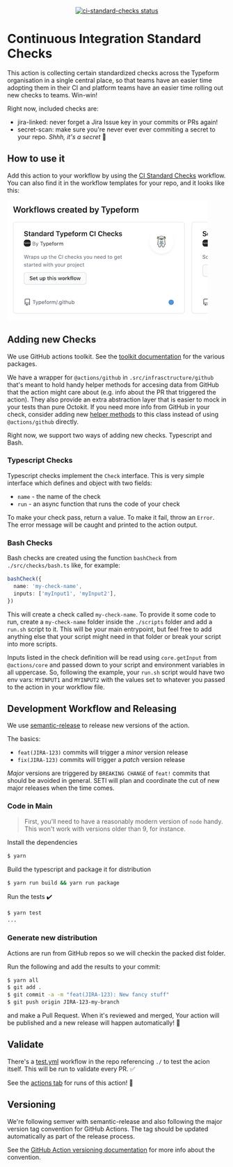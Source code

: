 <p align="center">
  <a href="https://github.com/Typeform/ci-standard-checks/actions"><img alt="ci-standard-checks status" src="https://github.com/Typeform/ci-standard-checks/workflows/build-test/badge.svg"></a>
</p>

# Continuous Integration Standard Checks

This action is collecting certain standardized checks across the
Typeform organisation in a single central place, so that teams have an
easier time adopting them in their CI and platform teams have an
easier time rolling out new checks to teams. Win-win!

Right now, included checks are:

- jira-linked: never forget a Jira Issue key in your commits or PRs
  again!
- secret-scan: make sure you're never ever ever commiting a secret to
  your repo. _Shhh, it's a secret_ :shushing_face:

## How to use it

Add this action to your workflow by using the [CI Standard
Checks](https://github.com/Typeform/.github/blob/4ef297489a0a9795126e681a1211b650fa12e143/workflow-templates/ci-standard-checks.yml)
workflow. You can also find it in the workflow templates for your
repo, and it looks like this:

![Workflow Template](./docs/workflow-template.png)

## Adding new Checks

We use GitHub actions toolkit. See the [toolkit
documentation](https://github.com/actions/toolkit/blob/master/README.md#packages)
for the various packages.

We have a wrapper for `@actions/github` in
`.src/infrasctructure/github` that's meant to hold handy helper
methods for accesing data from GitHub that the action might care about
(e.g. info about the PR that triggered the action). They also provide
an extra abstraction layer that is easier to mock in your tests than
pure Octokit. If you need more info from GitHub in your check,
consider adding new [helper
methods](./src/infrastructure/github.ts#L19) to this class instead of
using `@actions/github` directly.

Right now, we support two ways of adding new checks. Typescript and
Bash.

### Typescript Checks

Typescript checks implement the `Check` interface. This is very simple
interface which defines and object with two fields:

- `name` - the name of the check
- `run` - an async function that runs the code of your check

To make your check pass, return a value. To make it fail, throw an
`Error`. The error message will be caught and printed to the action
output.

### Bash Checks

Bash checks are created using the function `bashCheck` from
`./src/checks/bash.ts` like, for example:

```typescript
bashCheck({
  name: 'my-check-name',
  inputs: ['myInput1', 'myInput2'],
})
```

This will create a check called `my-check-name`. To provide it some
code to run, create a `my-check-name` folder inside the `./scripts`
folder and add a `run.sh` script to it. This will be your main
entrypoint, but feel free to add anything else that your script might
need in that folder or break your script into more scripts.

Inputs listed in the check definition will be read using
`core.getInput` from `@actions/core` and passed down to your script
and environment variables in all uppercase. So, following the example,
your `run.sh` script would have two env vars: `MYINPUT1` and
`MYINPUT2` with the values set to whatever you passed to the action in
your workflow file.

## Development Workflow and Releasing

We use
[semantic-release](https://github.com/semantic-release/semantic-release)
to release new versions of the action. 

The basics:
* `feat(JIRA-123)` commits will trigger a *minor* version release
* `fix(JIRA-123)` commits will trigger a *patch* version release

*Major* versions are triggered by `BREAKING CHANGE` of `feat!` commits
that should be avoided in general. SETI will plan and coordinate the
cut of new major releases when the time comes.

### Code in Main

> First, you'll need to have a reasonably modern version of `node` handy. This won't work with versions older than 9, for instance.

Install the dependencies

```bash
$ yarn
```

Build the typescript and package it for distribution

```bash
$ yarn run build && yarn run package
```

Run the tests :heavy_check_mark:

```bash
$ yarn test
...
```

### Generate new distribution

Actions are run from GitHub repos so we will checkin the packed dist folder.

Run the following and add the results to your commit:

```bash
$ yarn all
$ git add .
$ git commit -a -m "feat(JIRA-123): New fancy stuff"
$ git push origin JIRA-123-my-branch
```

and make a Pull Request. When it's reviewed and merged, Your action
will be published and a new release will happen automatically! :rocket:

## Validate

There's a [test.yml](.github/workflows/test.yml) workflow in the repo
referencing `./` to test the acion itself. This will be run to
validate every PR. :white_check_mark:

See the [actions
tab](https://github.com/Typeform/ci-standard-checks/actions) for runs
of this action! :rocket:

## Versioning

We're following semver with semantic-release and also following the
major version tag convention for GitHub Actions. The tag should be
updated automatically as part of the release process.

See the [GitHub Action versioning
documentation](https://github.com/actions/toolkit/blob/master/docs/action-versioning.md)
for more info about the convention.

